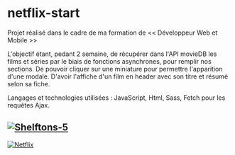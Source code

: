 # netflix-start

Projet réalisé dans le cadre de ma formation de << Développeur Web et Mobile >>

L'objectif étant, pedant 2 semaine, de récupérer dans l'API movieDB les films et séries par le biais de fonctions asynchrones, 
pour remplir nos sections. De pouvoir cliquer sur une miniature pour permettre l'apparition d'une modale.
D'avoir l'affiche d'un film en header avec son titre et résumé selon sa fiche.


Langages et technologies utilisées : JavaScript, Html, Sass, Fetch pour les requêtes Ajax.

<a href="https://imgbb.com/"><img src="https://i.ibb.co/C1JnMtd/Shelftons-5.gif" alt="Shelftons-5" border="0"></a>
-------------------------------------------------------------------------------------------------------------------------------
<a href="https://ibb.co/gFVGDY8"><img src="https://i.ibb.co/WptQcCX/Netflix.png" alt="Netflix" border="0"></a>


